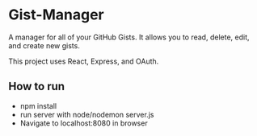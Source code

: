 # Gist-Manager
A manager for all of your GitHub Gists. It allows you to read, delete, edit, and create new gists.


This project uses React, Express, and OAuth.

## How to run
+ npm install
+ run server with node/nodemon server.js
+ Navigate to localhost:8080 in browser
